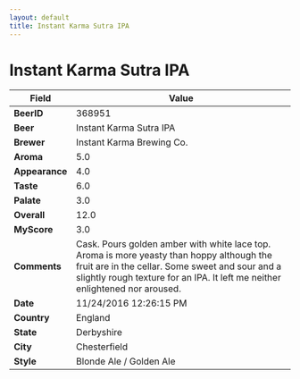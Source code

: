 ```yaml
---
layout: default
title: Instant Karma Sutra IPA
---
```


# Instant Karma Sutra IPA

| Field         | Value     |
|---------------|-----------|
| **BeerID** | 368951 |
| **Beer** | Instant Karma Sutra IPA |
| **Brewer** | Instant Karma Brewing Co. |
| **Aroma** | 5.0 |
| **Appearance** | 4.0 |
| **Taste** | 6.0 |
| **Palate** | 3.0 |
| **Overall** | 12.0 |
| **MyScore** | 3.0 |
| **Comments** | Cask. Pours golden amber with white lace top. Aroma is more yeasty than hoppy although the fruit are in the cellar. Some sweet and sour and a slightly rough texture for an IPA. It left me neither enlightened nor aroused. |
| **Date** | 11/24/2016 12:26:15 PM |
| **Country** | England |
| **State** | Derbyshire |
| **City** | Chesterfield |
| **Style** | Blonde Ale / Golden Ale |
